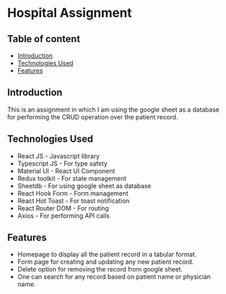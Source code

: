 # Hospital Assignment

## Table of content

- [Introduction](#introduction)
- [Technologies Used](#technologies-used)
- [Features](#features)

## Introduction

This is an assignment in which I am using the google sheet as a database for performing the CRUD operation over the patient record.

## Technologies Used

- React JS - Javascript library
- Typescript JS - For type safety
- Material UI - React UI Component
- Redux toolkit - For state management
- Sheetdb - For using google sheet as database
- React Hook Form - Form management
- React Hot Toast - For toast notification
- React Router DOM - For routing
- Axios - For performing API calls

## Features

- Homepage to display all the patient record in a tabular format.
- Form page for creating and updating any new patient record.
- Delete option for removing the record from google sheet.
- One can search for any record based on patient name or physician name.
